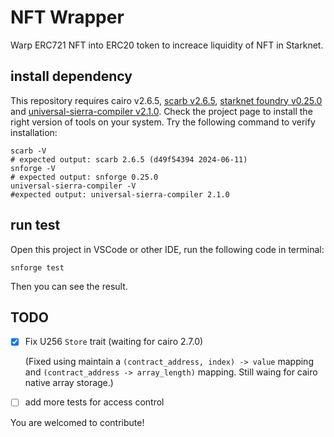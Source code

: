 # NFT Wrapper

Warp ERC721 NFT into ERC20 token to increace liquidity of NFT in Starknet.

## install dependency

This repository requires cairo v2.6.5, [scarb v2.6.5](https://docs.swmansion.com/scarb/), [starknet foundry v0.25.0](https://foundry-rs.github.io/starknet-foundry/) and [universal-sierra-compiler v2.1.0](https://github.com/software-mansion/universal-sierra-compiler). Check the project page to install the right version of tools on your system. Try the following command to verify installation:
```shell
scarb -V
# expected output: scarb 2.6.5 (d49f54394 2024-06-11)
snforge -V
# expected output: snforge 0.25.0
universal-sierra-compiler -V
#expected output: universal-sierra-compiler 2.1.0
```

## run test

Open this project in VSCode or other IDE, run the following code in terminal:
```shell
snforge test
```
Then you can see the result.

## TODO
- [x] Fix U256 `Store` trait (waiting for cairo 2.7.0)

  (Fixed using maintain a `(contract_address, index) -> value` mapping and `(contract_address -> array_length)` mapping. Still waing for cairo native array storage.)
- [ ] add more tests for access control

You are welcomed to contribute!